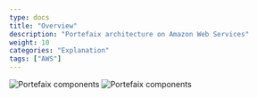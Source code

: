 ```yaml
---
type: docs
title: "Overview"
description: "Portefaix architecture on Amazon Web Services"
weight: 10
categories: "Explanation"
tags: ["AWS"]
---
```


<img src="/img/aws/portefaix-aws-infra.svg" alt="Portefaix components" class="mt-3 mb-3 rounded">

<img src="/img/aws/portefaix-aws.svg" alt="Portefaix components" class="mt-3 mb-3 rounded">
